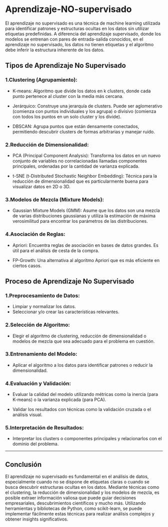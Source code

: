 # Aprendizaje-NO-supervisado

El aprendizaje no supervisado es una técnica de machine learning utilizada para identificar patrones y estructuras ocultas en los datos sin utilizar etiquetas predefinidas. A diferencia del aprendizaje supervisado, donde los modelos se entrenan con pares de entrada-salida conocidos, en el aprendizaje no supervisado, los datos no tienen etiquetas y el algoritmo debe inferir la estructura inherente de los datos.

## Tipos de Aprendizaje No Supervisado

### 1.Clustering (Agrupamiento):

* K-means: Algoritmo que divide los datos en k clusters, donde cada punto pertenece al cluster con la media más cercana.
  
* Jerárquico: Construye una jerarquía de clusters. Puede ser aglomerativo (comienza con puntos individuales y los agrupa) o divisivo (comienza con todos los puntos en un solo cluster y los divide).

* DBSCAN: Agrupa puntos que están densamente conectados, permitiendo descubrir clusters de formas arbitrarias y manejar ruido.

### 2.Reducción de Dimensionalidad:

* PCA (Principal Component Analysis): Transforma los datos en un nuevo conjunto de variables no correlacionadas llamadas componentes principales, ordenadas por la cantidad de varianza explicada.

* t-SNE (t-Distributed Stochastic Neighbor Embedding): Técnica para la reducción de dimensionalidad que es particularmente buena para visualizar datos en 2D o 3D.

### 3.Modelos de Mezcla (Mixture Models):

* Gaussian Mixture Models (GMM): Asume que los datos son una mezcla de varias distribuciones gaussianas y utiliza la estimación de máxima verosimilitud para encontrar los parámetros de las distribuciones.

### 4.Asociación de Reglas:

* Apriori: Encuentra reglas de asociación en bases de datos grandes. Es útil para el análisis de cesta de la compra.

* FP-Growth: Una alternativa al algoritmo Apriori que es más eficiente en ciertos casos.

## Proceso de Aprendizaje No Supervisado

### 1.Preprocesamiento de Datos:

* Limpiar y normalizar los datos.
* Seleccionar y/o crear las características relevantes.

### 2.Selección de Algoritmo:

* Elegir el algoritmo de clustering, reducción de dimensionalidad o modelos de mezcla que sea adecuado para el problema en cuestión.

### 3.Entrenamiento del Modelo:

* Aplicar el algoritmo a los datos para identificar patrones o reducir la dimensionalidad.

### 4.Evaluación y Validación:

* Evaluar la calidad del modelo utilizando métricas como la inercia (para K-means) o la varianza explicada (para PCA).
  
* Validar los resultados con técnicas como la validación cruzada o el análisis visual.

### 5.Interpretación de Resultados:

* Interpretar los clusters o componentes principales y relacionarlos con el dominio del problema.
----
## Conclusión
El aprendizaje no supervisado es fundamental en el análisis de datos, especialmente cuando no se dispone de etiquetas claras o cuando se busca descubrir estructuras ocultas en los datos. Mediante técnicas como el clustering, la reducción de dimensionalidad y los modelos de mezcla, es posible extraer información valiosa que puede guiar decisiones empresariales, descubrimientos científicos y mucho más. Utilizando herramientas y bibliotecas de Python, como scikit-learn, se puede implementar fácilmente estas técnicas para realizar análisis complejos y obtener insights significativos.
